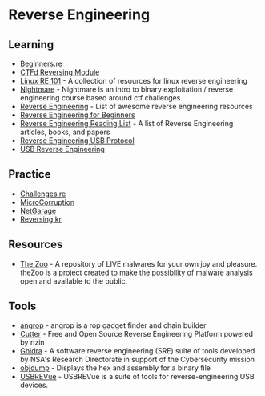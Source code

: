 # Reverse Engineering

## Learning
- [Beginners.re](https://beginners.re/)
- [CTFd Reversing Module](https://reversing.ctfd.io/)
- [Linux RE 101](https://github.com/michalmalik/linux-re-101) - A collection of resources for linux reverse engineering
- [Nightmare](https://github.com/guyinatuxedo/nightmare) - Nightmare is an intro to binary exploitation / reverse engineering course based around ctf challenges.
- [Reverse Engineering](https://github.com/wtsxDev/reverse-engineering) - List of awesome reverse engineering resources
- [Reverse Engineering for Beginners](https://www.begin.re/)
- [Reverse Engineering Reading List](https://github.com/onethawt/reverseengineering-reading-list) - A list of Reverse Engineering articles, books, and papers
- [Reverse Engineering USB Protocol](https://github.com/openrazer/openrazer/wiki/Reverse-Engineering-USB-Protocol)
- [USB Reverse Engineering](https://www.devalias.net/devalias/2018/05/13/usb-reverse-engineering-down-the-rabbit-hole/)

## Practice
- [Challenges.re](https://challenges.re/)
- [MicroCorruption](https://microcorruption.com/login)
- [NetGarage](https://io.netgarage.org/)
- [Reversing.kr](http://reversing.kr/)

## Resources
- [The Zoo](https://github.com/ytisf/theZoo) - A repository of LIVE malwares for your own joy and pleasure. theZoo is a project created to make the possibility of malware analysis open and available to the public.

## Tools
- [angrop](https://github.com/angr/angrop) - angrop is a rop gadget finder and chain builder
- [Cutter](https://github.com/radareorg/cutter) - Free and Open Source Reverse Engineering Platform powered by rizin
- [Ghidra](https://ghidra-sre.org/) - A software reverse engineering (SRE) suite of tools developed by NSA's Research Directorate in support of the Cybersecurity mission
- [objdump](https://sourceware.org/binutils/docs/binutils/objdump.html) - Displays the hex and assembly for a binary file
- [USBREVue](https://github.com/wcooley/usbrevue) - USBREVue is a suite of tools for reverse-engineering USB devices.
